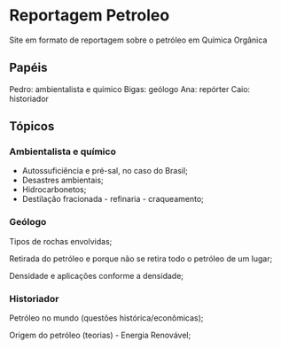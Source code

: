 # Reportagem Petroleo
Site em formato de reportagem sobre o petróleo em Química Orgânica

## Papéis 
Pedro: ambientalista e químico
Bigas: geólogo
Ana: repórter
Caio: historiador

## Tópicos

### Ambientalista e químico 
* Autossuficiência e pré-sal, no caso do Brasil; 
* Desastres ambientais; 
* Hidrocarbonetos;
* Destilação fracionada - refinaria - craqueamento; 

### Geólogo

Tipos de rochas envolvidas;  

Retirada do petróleo e porque não se retira todo o petróleo de um lugar; 

Densidade e aplicações conforme a densidade; 

### Historiador

Petróleo no mundo (questões histórica/econômicas);

Origem do petróleo (teorias) - Energia Renovável; 

